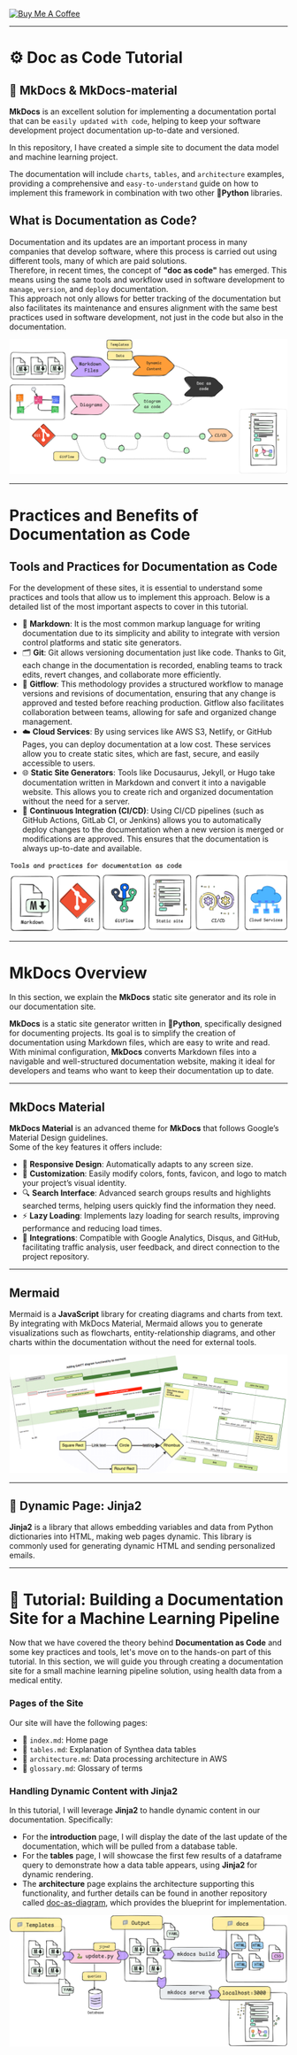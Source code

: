 [![Buy Me A Coffee](https://img.shields.io/badge/Buy%20Me%20A%20Coffee-support%20my%20work-FFDD00?style=flat&labelColor=101010&logo=buy-me-a-coffee&logoColor=white)](https://www.buymeacoffee.com/r0mymendez)

---

# ⚙️ Doc as Code Tutorial

## 🚀 MkDocs & MkDocs-material  
**MkDocs** is an excellent solution for implementing a documentation portal that can be `easily updated with code`, helping to keep your software development project documentation up-to-date and versioned. 

In this repository, I have created a simple site to document the data model and machine learning project. 

The documentation will include `charts`, `tables`, and `architecture` examples, providing a comprehensive and `easy-to-understand` guide on how to implement this framework in combination with two other **🐍Python** libraries.

## What is Documentation as Code?  
Documentation and its updates are an important process in many companies that develop software, where this process is carried out using different tools, many of which are paid solutions.  
Therefore, in recent times, the concept of **"doc as code"** has emerged. This means using the same tools and workflow used in software development to `manage`, `version`, and `deploy` documentation.  
This approach not only allows for better tracking of the documentation but also facilitates its maintenance and ensures alignment with the same best practices used in software development, not just in the code but also in the documentation.

![img-preview](img/preview.png)

---

# Practices and Benefits of Documentation as Code

## Tools and Practices for Documentation as Code

For the development of these sites, it is essential to understand some practices and tools that allow us to implement this approach. Below is a detailed list of the most important aspects to cover in this tutorial.

- 📝 **Markdown**: It is the most common markup language for writing documentation due to its simplicity and ability to integrate with version control platforms and static site generators.
- 🗂️ **Git**: Git allows versioning documentation just like code. Thanks to Git, each change in the documentation is recorded, enabling teams to track edits, revert changes, and collaborate more efficiently.
- 🔄 **Gitflow**: This methodology provides a structured workflow to manage versions and revisions of documentation, ensuring that any change is approved and tested before reaching production. Gitflow also facilitates collaboration between teams, allowing for safe and organized change management.
- ☁️ **Cloud Services**: By using services like AWS S3, Netlify, or GitHub Pages, you can deploy documentation at a low cost. These services allow you to create static sites, which are fast, secure, and easily accessible to users.
- 🌐 **Static Site Generators**: Tools like Docusaurus, Jekyll, or Hugo take documentation written in Markdown and convert it into a navigable website. This allows you to create rich and organized documentation without the need for a server.
- 🚀 **Continuous Integration (CI/CD)**: Using CI/CD pipelines (such as GitHub Actions, GitLab CI, or Jenkins) allows you to automatically deploy changes to the documentation when a new version is merged or modifications are approved. This ensures that the documentation is always up-to-date and available.

![img-tools](img/tools_practices.png)

---

# MkDocs Overview  
In this section, we explain the **MkDocs** static site generator and its role in our documentation site.

**MkDocs** is a static site generator written in **🐍Python**, specifically designed for documenting projects. Its goal is to simplify the creation of documentation using Markdown files, which are easy to write and read.  
With minimal configuration, **MkDocs** converts Markdown files into a navigable and well-structured documentation website, making it ideal for developers and teams who want to keep their documentation up to date.

---

## MkDocs Material  
**MkDocs Material** is an advanced theme for **MkDocs** that follows Google’s Material Design guidelines.  
Some of the key features it offers include:  
* 📱 **Responsive Design**: Automatically adapts to any screen size.  
* 🎨 **Customization**: Easily modify colors, fonts, favicon, and logo to match your project’s visual identity.  
* 🔍 **Search Interface**: Advanced search groups results and highlights searched terms, helping users quickly find the information they need.  
* ⚡ **Lazy Loading**: Implements lazy loading for search results, improving performance and reducing load times.  
* 🔗 **Integrations**: Compatible with Google Analytics, Disqus, and GitHub, facilitating traffic analysis, user feedback, and direct connection to the project repository.

---

## Mermaid  
Mermaid is a **JavaScript** library for creating diagrams and charts from text. By integrating with MkDocs Material, Mermaid allows you to generate visualizations such as flowcharts, entity-relationship diagrams, and other charts within the documentation without the need for external tools.

![img-preview](img/mermaid.png)

---

## 🧩 Dynamic Page: Jinja2  
**Jinja2** is a library that allows embedding variables and data from Python dictionaries into HTML, making web pages dynamic. This library is commonly used for generating dynamic HTML and sending personalized emails.

---

# 📝 Tutorial: Building a Documentation Site for a Machine Learning Pipeline  

Now that we have covered the theory behind **Documentation as Code** and some key practices and tools, let's move on to the hands-on part of this tutorial. In this section, we will guide you through creating a documentation site for a small machine learning pipeline solution, using health data from a medical entity.

### Pages of the Site  
Our site will have the following pages:

* 📄 `index.md`: Home page  
* 📄 `tables.md`: Explanation of Synthea data tables  
* 📄 `architecture.md`: Data processing architecture in AWS  
* 📄 `glossary.md`: Glossary of terms  


### Handling Dynamic Content with Jinja2  
In this tutorial, I will leverage **Jinja2** to handle dynamic content in our documentation. Specifically:

* For the **introduction** page, I will display the date of the last update of the documentation, which will be pulled from a database table.
* For the **tables** page, I will showcase the first few results of a dataframe query to demonstrate how a data table appears, using **Jinja2** for dynamic rendering.
* The **architecture** page explains the architecture supporting this functionality, and further details can be found in another repository called [doc-as-diagram](https://github.com/r0mymendez/doc-as-diagrams), which provides the blueprint for implementation.



![img-preview](img/mkdocs-build-serve.png)